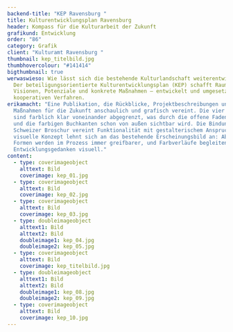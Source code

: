 ```yaml
---
backend-title: "KEP Ravensburg "
title: Kulturentwicklungsplan Ravensburg
header: Kompass für die Kulturarbeit der Zukunft
grafikund: Entwicklung
order: "86"
category: Grafik
client: "Kulturamt Ravensburg "
thumbnail: kep_titelbild.jpg
thumbhovercolour: "#141414"
bigthumbnail: true
werwaswieso: Wie lässt sich die bestehende Kulturlandschaft weiterentwickeln?
  Der beteiligungsorientierte Kulturentwicklungsplan (KEP) schafft Raum für
  Visionen, Potenziale und konkrete Maßnahmen – entwickelt und umgesetzt in
  kooperativen Verfahren.
erikamacht: "Eine Publikation, die Rückblicke, Projektbeschreibungen und
  Maßnahmen für die Zukunft anschaulich und grafisch vereint. Die vier Kapitel
  sind farblich klar voneinander abgegrenzt, was durch die offene Fadenbindung
  und die farbigen Buchkanten schon von außen sichtbar wird. Die Bindung in
  Schweizer Broschur vereint Funktionalität mit gestalterischem Anspruch. Das
  visuelle Konzept lehnt sich an das bestehende Erscheinungsbild an: Abstrakte
  Formen werden im Prozess immer greifbarer, und Farbverläufe begleiten den
  Entwicklungsgedanken visuell."
content:
  - type: coverimageobject
    alttext: Bild
    coverimage: kep_01.jpg
  - type: coverimageobject
    alttext: Bild
    coverimage: kep_02.jpg
  - type: coverimageobject
    alttext: Bild
    coverimage: kep_03.jpg
  - type: doubleimageobject
    alttext1: Bild
    alttext2: Bild
    doubleimage1: kep_04.jpg
    doubleimage2: kep_05.jpg
  - type: coverimageobject
    alttext: Bild
    coverimage: kep_titelbild.jpg
  - type: doubleimageobject
    alttext1: Bild
    alttext2: Bild
    doubleimage1: kep_08.jpg
    doubleimage2: kep_09.jpg
  - type: coverimageobject
    alttext: Bild
    coverimage: kep_10.jpg
---
```

